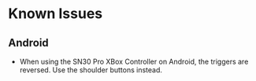 # Known Issues

## Android

* When using the SN30 Pro XBox Controller on Android, the triggers are reversed. Use the shoulder buttons instead.

